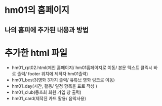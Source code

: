 # hm01의 홈페이지 
## 나의 홈피에 추가된 내용과 방법
# 추가한 html 파일
- hm01_rpt02.html(메인 홈페이지/ hm01홈페이지로 이동/ 본문 텍스트 클릭시 바로 출력/ footer 위치에 제작자 hm01출력)
- hm01_best3(영화 3가지 출력/ 유튜브 영화 링크로 이동)
- hm01_day(시간, 활동/ 일정 항목을 표로 작성 )
- hm01_club(동호회 회원 가입 창 출력)
- hm01_card(제작된 카드 활용/ 음악사용)
